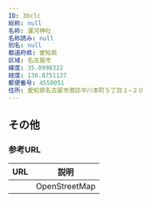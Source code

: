 ```yaml
---
ID: 3bclc
総称: null
名称: 運河神社
名称読み: null
別名: null
都道府県: 愛知県
区域: 名古屋市
緯度: 35.0998322
経度: 136.8751137
郵便番号: 4550051
住所: 愛知県名古屋市港区中川本町５丁目１−２０
---
```


## その他

### 参考URL

| URL | 説明          |
| --- | ------------- |
|     | OpenStreetMap |
